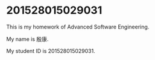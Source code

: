 # 201528015029031
This is my homework of Advanced Software Engineering.

My name is 殷康.

My student ID is 201528015029031.

